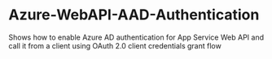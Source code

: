 # Azure-WebAPI-AAD-Authentication
Shows how to enable Azure AD authentication for App Service Web API and call it from a client using OAuth 2.0 client credentials grant flow
